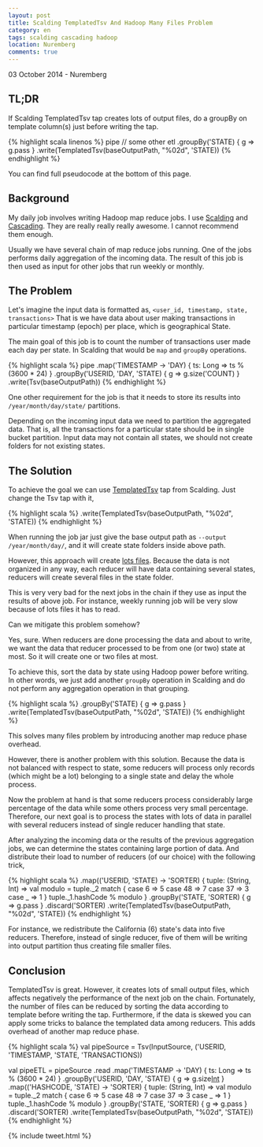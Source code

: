 ```yaml
---
layout: post
title: Scalding TemplatedTsv And Hadoop Many Files Problem
category: en
tags: scalding cascading hadoop
location: Nuremberg
comments: true
---
```


<p class="meta">03 October 2014 - Nuremberg</p>

## TL;DR

If Scalding TemplatedTsv tap creates lots of output files, do a groupBy on
template column(s) just before writing the tap.

{% highlight scala linenos %}
pipe
  // some other etl
  .groupBy('STATE) { g => g.pass }
  .write(TemplatedTsv(baseOutputPath, "%02d", 'STATE))
{% endhighlight %}

You can find full pseudocode at the bottom of this page.

## Background

My daily job involves writing Hadoop map reduce jobs. I use
[Scalding](https://github.com/twitter/scalding) and
[Cascading](http://www.cascading.org/projects/cascading/). They are really
really really awesome. I cannot recommend them enough.

Usually we have several chain of map reduce jobs running. One of the jobs
performs daily aggregation of the incoming data. The result of this job is then
used as input for other jobs that run weekly or monthly.

## The Problem

Let's imagine the input data is formatted as, <span id="backcolor">`<user_id,
timestamp, state, transactions>`</span>  That is we have data about user making
transactions in particular timestamp (epoch) per place, which is geographical
State.

The main goal of this job is to count the number of transactions user made each
day per state. In Scalding that would be `map` and `groupBy` operations.

{% highlight scala %}
pipe
  .map('TIMESTAMP -> 'DAY) { ts: Long => ts % (3600 * 24) }
  .groupBy('USERID, 'DAY, 'STATE) { g => g.size('COUNT) }
  .write(Tsv(baseOutputPath))
{% endhighlight %}

One other requirement for the job is that it needs to store its results into
`/year/month/day/state/` partitions.

Depending on the incoming input data we need to partition the aggregated data.
That is, all the transactions for a particular state should be in single bucket
partition.  Input data may not contain all states, we should not create folders
for not existing states.

## The Solution

To achieve the goal we can use [TemplatedTsv][templatedtsv] tap from Scalding.
Just change the Tsv tap with it,

{% highlight scala %}
  .write(TemplatedTsv(baseOutputPath, "%02d", 'STATE))
{% endhighlight %}

When running the job jar just give the base output path as <span
id="backcolor">`--output /year/month/day/`</span>, and it will create state
folders inside above path.

However, this approach will create [lots
files](http://blog.cloudera.com/blog/2009/02/the-small-files-problem/). Because
the data is not organized in any way, each reducer will have data containing
several states, reducers will create several files in the state folder.

This is very very bad for the next jobs in the chain if they use as input the
results of above job. For instance, weekly running job will be very slow because
of lots files it has to read.

Can we mitigate this problem somehow?

Yes, sure. When reducers are done processing the data and about to write, we
want the data that reducer processed to be from one (or two) state at most. So
it will create one or two files at most.

To achieve this, sort the data by state using Hadoop power before writing.  In
other words, we just add another `groupBy` operation in Scalding and do not
perform any aggregation operation in that grouping.

{% highlight scala %}
.groupBy('STATE) { g => g.pass }
.write(TemplatedTsv(baseOutputPath, "%02d", 'STATE))
{% endhighlight %}

This solves many files problem by introducing another map reduce phase overhead.

However, there is another problem with this solution. Because the data is not
balanced with respect to state, some reducers will process only records (which
might be a lot) belonging to a single state and delay the whole process.

Now the problem at hand is that some reducers process considerably large
percentage of the data while some others process very small percentage.
Therefore, our next goal is to process the states with lots of data in parallel
with several reducers instead of single reducer handling that state.

After analyzing the incoming data or the results of the previous aggregation
jobs, we can determine the states containing large portion of data. And
distribute their load to number of reducers (of our choice) with the following
trick,

{% highlight scala %}
.map(('USERID, 'STATE) -> 'SORTER) { tuple: (String, Int) =>
  val modulo = tuple._2 match {
    case 6  => 5
    case 48 => 7
    case 37 => 3
    case _  => 1
  }
  tuple._1.hashCode % modulo
}
.groupBy('STATE, 'SORTER) { g => g.pass }
.discard('SORTER)
.write(TemplatedTsv(baseOutputPath, "%02d", 'STATE))
{% endhighlight %}

For instance, we redistribute the California (6) state's data into five
reducers.  Therefore, instead of single reducer, five of them will be writing
into output partition thus creating file smaller files.

## Conclusion

TemplatedTsv is great. However, it creates lots of small output files, which
affects negatively the performance of the next job on the chain. Fortunately,
the number of files can be reduced by sorting the data according to template
before writing the tap. Furthermore, if the data is skewed you can apply some
tricks to balance the templated data among reducers. This adds overhead of
another map reduce phase.

{% highlight scala %}
val pipeSource = Tsv(InputSource, ('USERID, 'TIMESTAMP, 'STATE, 'TRANSACTIONS))

val pipeETL = pipeSource
  .read
  .map('TIMESTAMP -> 'DAY) { ts: Long => ts % (3600 * 24) }
  .groupBy('USERID, 'DAY, 'STATE) { g => g.size[Int]('COUNT) }
  .map(('HASHCODE, 'STATE) -> 'SORTER) { tuple: (String, Int) =>
    val modulo = tuple._2 match {
      case 6  => 5
      case 48 => 7
      case 37 => 3
      case _  => 1
    }
    tuple._1.hashCode % modulo
  }
  .groupBy('STATE, 'SORTER) { g => g.pass }
  .discard('SORTER)
  .write(TemplatedTsv(baseOutputPath, "%02d", 'STATE))
{% endhighlight %}

{% include tweet.html %}

[templatedtsv]: https://twitter.github.io/scalding/api/#com.twitter.scalding.TemplatedTsv
